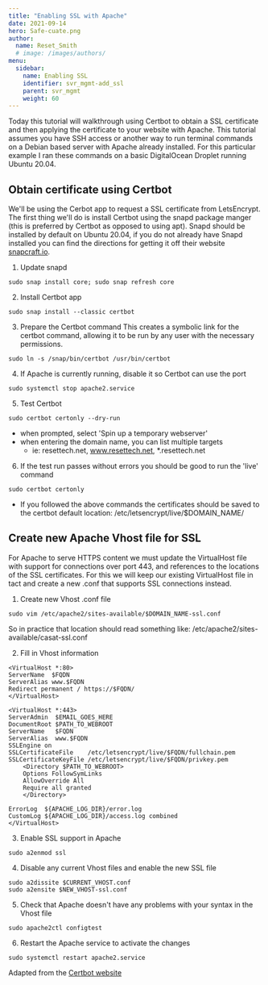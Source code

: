 ```yaml
---
title: "Enabling SSL with Apache"
date: 2021-09-14
hero: Safe-cuate.png
author:
  name: Reset_Smith
  # image: /images/authors/
menu:
  sidebar:
    name: Enabling SSL
    identifier: svr_mgmt-add_ssl
    parent: svr_mgmt
    weight: 60
---
```

Today this tutorial will walkthrough using Certbot to obtain a SSL certificate and then applying the certificate to your website with Apache. This tutorial assumes you have SSH access or another way to run terminal commands on a Debian based server with Apache already installed. For this particular example I ran these commands on a basic DigitalOcean Droplet running Ubuntu 20.04.

## Obtain certificate using Certbot

We'll be using the Cerbot app to request a SSL certificate from LetsEncrypt. The first thing we'll do is install Certbot using the snapd package manger (this is preferred by Certbot as opposed to using apt). Snapd should be installed by default on Ubuntu 20.04, if you do not already have Snapd installed you can find the directions for getting it off their website [snapcraft.io](https://snapcraft.io/docs/installing-snapd).

1. Update snapd
```
sudo snap install core; sudo snap refresh core
```

2. Install Certbot app
```
sudo snap install --classic certbot
```

3. Prepare the Certbot command
This creates a symbolic link for the certbot command, allowing it to be run by any user with the necessary permissions.
```
sudo ln -s /snap/bin/certbot /usr/bin/certbot
```

4. If Apache is currently running, disable it so Certbot can use the port
```
sudo systemctl stop apache2.service
```

5. Test Certbot
```
sudo certbot certonly --dry-run
```
- when prompted, select 'Spin up a temporary webserver'
- when entering the domain name, you can list multiple targets
    - ie: resettech.net, www.resettech.net, *.resettech.net

6. If the test run passes without errors you should be good to run the 'live' command
```
sudo certbot certonly
```  
- If you followed the above commands the certificates should be saved to the certbot default location: /etc/letsencrypt/live/$DOMAIN_NAME/

## Create new Apache Vhost file for SSL

For Apache to serve HTTPS content we must update the VirtualHost file with support for connections over port 443, and references to the locations of the SSL certificates. For this we will keep our existing VirtualHost file in tact and create a new .conf that supports SSL connections instead.

1. Create new Vhost .conf file
```
sudo vim /etc/apache2/sites-available/$DOMAIN_NAME-ssl.conf
```
So in practice that location should read something like: /etc/apache2/sites-available/casat-ssl.conf

2. Fill in Vhost information
```
<VirtualHost *:80>
ServerName  $FQDN
ServerAlias www.$FQDN
Redirect permanent / https://$FQDN/
</VirtualHost>

<VirtualHost *:443>
ServerAdmin  $EMAIL_GOES_HERE
DocumentRoot $PATH_TO_WEBROOT
ServerName   $FQDN
ServerAlias  www.$FQDN
SSLEngine on
SSLCertificateFile    /etc/letsencrypt/live/$FQDN/fullchain.pem
SSLCertificateKeyFile /etc/letsencrypt/live/$FQDN/privkey.pem
    <Directory $PATH_TO_WEBROOT>
    Options FollowSymLinks
    AllowOverride All
    Require all granted
    </Directory>

ErrorLog  ${APACHE_LOG_DIR}/error.log
CustomLog ${APACHE_LOG_DIR}/access.log combined
</VirtualHost>
```

3. Enable SSL support in Apache
```
sudo a2enmod ssl
```

4. Disable any current Vhost files and enable the new SSL file
```
sudo a2dissite $CURRENT_VHOST.conf
sudo a2ensite $NEW_VHOST-ssl.conf
```

5. Check that Apache doesn't have any problems with your syntax in the Vhost file
```
sudo apache2ctl configtest
```

6. Restart the Apache service to activate the changes
```
sudo systemctl restart apache2.service
```

Adapted from the [Certbot website](https://certbot.eff.org/lets-encrypt)
